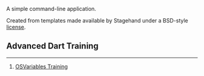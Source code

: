 A simple command-line application.

Created from templates made available by Stagehand under a BSD-style
[license](https://github.com/dart-lang/stagehand/blob/master/LICENSE).

## Advanced Dart Training 
------------------------------

1. [OSVariables Training](https://github.com/LenouarMiloud/AdvancedDartTraining/blob/master/bin/OSVariables.dart) 
